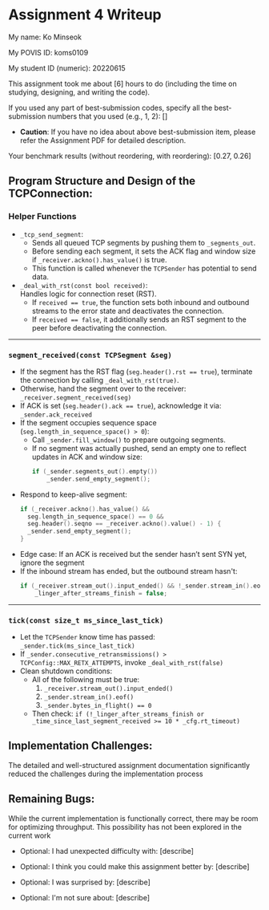 Assignment 4 Writeup
=============

My name: Ko Minseok

My POVIS ID: koms0109

My student ID (numeric): 20220615

This assignment took me about [6] hours to do (including the time on studying, designing, and writing the code).

If you used any part of best-submission codes, specify all the best-submission numbers that you used (e.g., 1, 2): []

- **Caution**: If you have no idea about above best-submission item, please refer the Assignment PDF for detailed description.

Your benchmark results (without reordering, with reordering): [0.27, 0.26]

## Program Structure and Design of the TCPConnection:
### Helper Functions
- `_tcp_send_segment`:  
  - Sends all queued TCP segments by pushing them to `_segments_out`.  
  - Before sending each segment, it sets the ACK flag and window size if `_receiver.ackno().has_value()` is true.  
  - This function is called whenever the `TCPSender` has potential to send data.
- `_deal_with_rst(const bool received)`:  
  Handles logic for connection reset (RST).  
  - If `received == true`, the function sets both inbound and outbound streams to the error state and deactivates the connection.  
  - If `received == false`, it additionally sends an RST segment to the peer before deactivating the connection.
---
### `segment_received(const TCPSegment &seg)`
- If the segment has the RST flag (`seg.header().rst == true`), terminate the connection by calling `_deal_with_rst(true)`.
- Otherwise, hand the segment over to the receiver: `_receiver.segment_received(seg)`
- If ACK is set (`seg.header().ack == true`), acknowledge it via: `_sender.ack_received`  
- If the segment occupies sequence space (`seg.length_in_sequence_space() > 0`):  
  - Call `_sender.fill_window()` to prepare outgoing segments.  
  - If no segment was actually pushed, send an empty one to reflect updates in ACK and window size:
    ```cpp
    if (_sender.segments_out().empty())
        _sender.send_empty_segment();
    ```
- Respond to keep-alive segment:
    ```cpp
    if (_receiver.ackno().has_value() &&
      seg.length_in_sequence_space() == 0 &&
      seg.header().seqno == _receiver.ackno().value() - 1) {
      _sender.send_empty_segment();
    }
    ```
- Edge case: If an ACK is received but the sender hasn’t sent SYN yet, ignore the segment
- If the inbound stream has ended, but the outbound stream hasn't:
  ```cpp
  if (_receiver.stream_out().input_ended() && !_sender.stream_in().eof())
      _linger_after_streams_finish = false;
  ```
---
### `tick(const size_t ms_since_last_tick)`
- Let the `TCPSender` know time has passed: `_sender.tick(ms_since_last_tick)`
- If `_sender.consecutive_retransmissions() > TCPConfig::MAX_RETX_ATTEMPTS`, invoke `_deal_with_rst(false)`
- Clean shutdown conditions:
  - All of the following must be true:
    1. `_receiver.stream_out().input_ended()`
    2. `_sender.stream_in().eof()`
    3. `_sender.bytes_in_flight() == 0`
  - Then check: `if (!_linger_after_streams_finish or _time_since_last_segment_received >= 10 * _cfg.rt_timeout)`
## Implementation Challenges:
The detailed and well-structured assignment documentation significantly reduced the challenges during the implementation process
## Remaining Bugs:
While the current implementation is functionally correct, there may be room for optimizing throughput. This possibility has not been explored in the current work

- Optional: I had unexpected difficulty with: [describe]

- Optional: I think you could make this assignment better by: [describe]

- Optional: I was surprised by: [describe]

- Optional: I'm not sure about: [describe]
